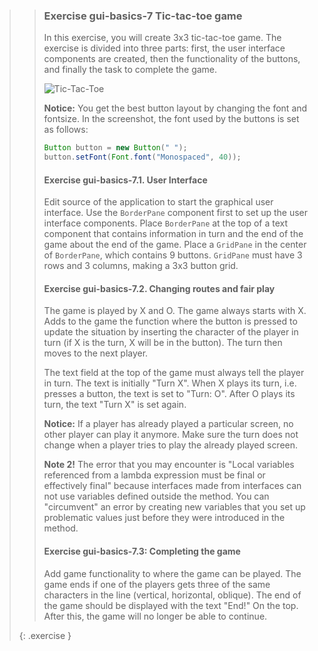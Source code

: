 >>### Exercise gui-basics-7 Tic-tac-toe game
>>
>>In this exercise, you will create 3x3 tic-tac-toe game. The exercise is divided into three parts: first, the user interface components are created, then the functionality of the buttons, and finally the task to complete the game.
>>
>> ![Tic-Tac-Toe](images/15_7_TicTacToe.png)
>>
>> **Notice:** You get the best button layout by changing the font and fontsize. In the screenshot, the font used by the buttons is set as follows:
>>
>>```java
>>Button button = new Button(" ");
>>button.setFont(Font.font("Monospaced", 40));
>>```
>>
>>#### Exercise gui-basics-7.1. User Interface
>>
>>Edit source of the application to start the graphical user interface. Use the `BorderPane` component first to set up the user interface components. Place `BorderPane` at the top of a text component that contains information in turn and the end of the game about the end of the game. Place a `GridPane` in the center of `BorderPane`, which contains 9 buttons. `GridPane` must have 3 rows and 3 columns, making a 3x3 button grid.
>>
>>#### Exercise gui-basics-7.2. Changing routes and fair play
>>
>>The game is played by X and O. The game always starts with X. Adds to the game the function where the button is pressed to update the situation by inserting the character of the player in turn (if X is the turn, X will be in the button). The turn then moves to the next player.
>>
>>The text field at the top of the game must always tell the player in turn. The text is initially "Turn X". When X plays its turn, i.e. presses a button, the text is set to "Turn: O". After O plays its turn, the text "Turn X" is set again.
>>
>>**Notice:** If a player has already played a particular screen, no other player can play it anymore. Make sure the turn does not change when a player tries to play the already played screen.
>>
>>**Note 2!** The error that you may encounter is "Local variables referenced from a lambda expression must be final or effectively final" because interfaces made from interfaces can not use variables defined outside the method. You can "circumvent" an error by creating new variables that you set up problematic values ​​just before they were introduced in the method.
>>
>>#### Exercise gui-basics-7.3: Completing the game
>>
>>Add game functionality to where the game can be played. The game ends if one of the players gets three of the same characters in the line (vertical, horizontal, oblique). The end of the game should be displayed with the text "End!" On the top. After this, the game will no longer be able to continue.
>>
>{: .exercise }